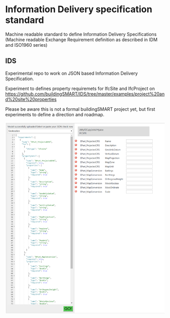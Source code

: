 # Information Delivery specification standard
Machine readable standard to define Information Delivery Specifications (Machine readable Exchange Requirement definition as described in IDM and ISO1960 series)

## IDS
Experimental repo to work on JSON based Information Delivery Specification.

Experiment to defines property requiremets for IfcSite and IfcProject on https://github.com/buildingSMART/IDS/tree/master/examples/project%20and%20site%20properties 

Please be aware this is not a formal buildingSMART project yet, but first experiments to define a direction and roadmap.

![alt text](images/geolocation_example.png "example of EIR (left) in a prototype implementation to check and add properties")


